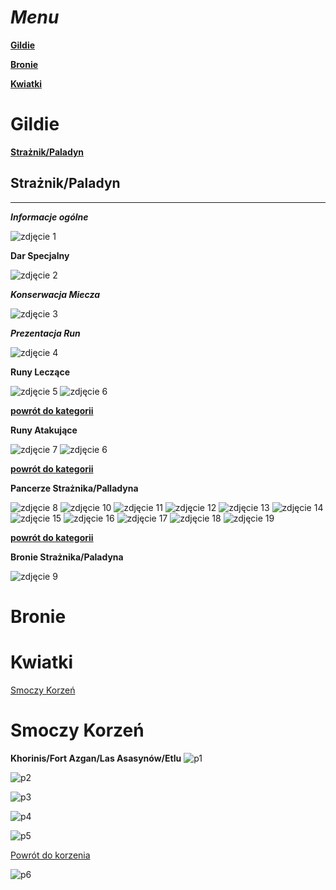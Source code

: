 [gildie_id]: #gildie 
[bronie_id]: #bronie
[paladyn_id]: #strażnikpaladyn
[kwiatki_id]: #kwiatki
[korzen_id]: #smoczy-korzeń












# ___Menu___
[__Gildie__][gildie_id]

[__Bronie__][bronie_id]

[__Kwiatki__][kwiatki_id]












# Gildie
[__Strażnik/Paladyn__][paladyn_id]
## Strażnik/Paladyn
---
___Informacje ogólne___

![zdjęcie 1](./Przechwytywanie.PNG "Informacje ogólne")

____Dar Specjalny____

![zdjęcie 2](./Przechwytywanie2.PNG "Informacje ogólne") 

___Konserwacja Miecza___

![zdjęcie 3](./Przechwytywanie3.PNG "Informacje ogólne") 

___Prezentacja Run___

![zdjęcie 4](./Przechwytywanie4.PNG "Informacje ogólne") 

__Runy Leczące__

![zdjęcie 5](Przechwytywanie5.PNG) 
![zdjęcie 6](Przechwytywanie6.PNG)

[__powrót do kategorii__][paladyn_id]

__Runy Atakujące__

![zdjęcie 7](./Przechwytywanie7.PNG "Informacje ogólne")
![zdjęcie 6](./Przechwytywanie6.PNG "Informacje ogólne")

[__powrót do kategorii__][paladyn_id]

__Pancerze Strażnika/Palladyna__

![zdjęcie 8](./Przechwytywanie8.PNG "Informacje ogólne")
![zdjęcie 10](./Przechwytywanie10.PNG "Informacje ogólne")
![zdjęcie 11](./Przechwytywanie11.PNG "Informacje ogólne")
![zdjęcie 12](./Przechwytywanie12.PNG "Informacje ogólne")
![zdjęcie 13](./Przechwytywanie13.PNG "Informacje ogólne")
![zdjęcie 14](./Przechwytywanie14.PNG "Informacje ogólne")
![zdjęcie 15](./Przechwytywanie15.PNG "Informacje ogólne")
![zdjęcie 16](./Przechwytywanie16.PNG "Informacje ogólne")
![zdjęcie 17](./Przechwytywanie17.PNG "Informacje ogólne")
![zdjęcie 18](./Przechwytywanie18.PNG "Informacje ogólne")
![zdjęcie 19](./Przechwytywanie19.PNG "Informacje ogólne")

[__powrót do kategorii__][paladyn_id]

__Bronie Strażnika/Paladyna__

![zdjęcie 9](./Przechwytywanie9.PNG "Informacje ogólne")



# Bronie

# Kwiatki

[Smoczy Korzeń][korzen_id]

# Smoczy Korzeń

____Khorinis/Fort Azgan/Las Asasynów/Etlu____
![p1](https://i.imgur.com/dj7kFHY.png "W lewej odnodze jaskini pod Słonecznym Kręgiem ")

![p2](https://i.imgur.com/U3UgYOL.png "w jaskini z Atramentorem na wykopaliskach Magów Wody")

![p3](https://i.imgur.com/MXB64QR.png "Przy ścianie na polanie nad farmą Akila")

![p4](https://i.imgur.com/TYjEx0y.png "Na polanie ze zniszczoną wieżą nad Niclasem")

![p5](https://i.imgur.com/IeCW59o.png "Przy murze miasta na wschód obok kretoszczura")

[Powrót do korzenia][korzen_id]

![p6](https://i.imgur.com/bOpntM9_d.webp?maxwidth=1520&fidelity=grand "W gnieździe polnych bestii")
